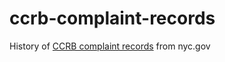 # ccrb-complaint-records

History of [CCRB complaint records](https://www1.nyc.gov/site/ccrb/policy/MOS-records.page) from nyc.gov
